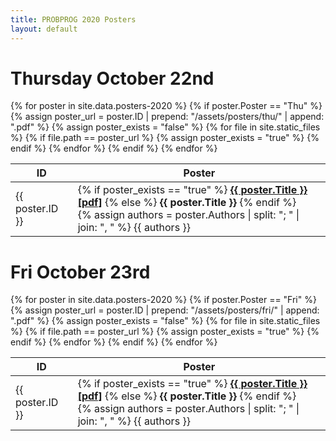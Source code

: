 ```yaml
---
title: PROBPROG 2020 Posters
layout: default
---
```


# Thursday October 22nd  


<table class="schedule">
    <thead>
        <th class="id">ID</th>
        <th>Poster</th>
        <!-- <th>Authors</th> -->
    </thead>
    <tbody>
    {% for poster in site.data.posters-2020 %}
        {% if poster.Poster == "Thu" %}
            {% assign poster_url = poster.ID | prepend: "/assets/posters/thu/" | append: ".pdf" %}
            {% assign poster_exists = "false" %}
            {% for file in site.static_files %}
                {% if file.path == poster_url %}
                    {% assign poster_exists = "true" %}
                {% endif %}
            {% endfor %}
            <tr>
                <td>{{ poster.ID }}</td>
                <td>
                {% if poster_exists == "true" %}
                    <b><a href="{{ poster_url | relative_url }}">{{ poster.Title }} [pdf]</a></b>
                {% else %}
                    <b>{{ poster.Title }}</b>
                {% endif %}
                <br>
                {% assign authors = poster.Authors | split: "; "  | join: ", " %}
                {{ authors }}
                <!-- {% for author_info in authors %} -->
                    <!-- {% assign author_affil = author_info | split: " (" %} -->
                    <!-- {{ author_affil[0] }}, -->
                <!-- {% endfor %} -->
                </td>
            </tr>
        {% endif %}
    {% endfor %}
    </tbody>
</table>

# Fri October 23rd  

<table class="schedule">
    <thead>
        <th class="id">ID</th>
        <th>Poster</th>
        <!-- <th>Authors</th> -->
    </thead>
    <tbody>
    {% for poster in site.data.posters-2020 %}
        {% if poster.Poster == "Fri" %}
            {% assign poster_url = poster.ID | prepend: "/assets/posters/fri/" | append: ".pdf" %}
            {% assign poster_exists = "false" %}
            {% for file in site.static_files %}
                {% if file.path == poster_url %}
                    {% assign poster_exists = "true" %}
                {% endif %}
            {% endfor %}
            <tr>
                <td>{{ poster.ID }}</td>
                <td>
                {% if poster_exists == "true" %}
                    <b><a href="{{ poster_url | relative_url }}">{{ poster.Title }} [pdf]</a></b>
                {% else %}
                    <b>{{ poster.Title }}</b>
                {% endif %}
                <br>
                {% assign authors = poster.Authors | split: "; "  | join: ", " %}
                {{ authors }}
                <!-- {% for author_info in authors %} -->
                    <!-- {% assign author_affil = author_info | split: " (" %} -->
                    <!-- {{ author_affil[0] }}, -->
                <!-- {% endfor %} -->
                </td>
            </tr>
        {% endif %}
    {% endfor %}
    </tbody>
</table>